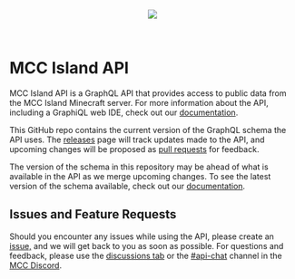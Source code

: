 <br />
<p align="center">
    <img src="https://github.com/Noxcrew/mccisland-api/assets/1526243/dc350367-ca50-42bb-9c7a-ac1ee662c7df" />
</p>
<br />

# MCC Island API
MCC Island API is a GraphQL API that provides access to public data from the MCC Island Minecraft server.
For more information about the API, including a GraphiQL web IDE, check out our [documentation](https://api.mccisland.net/docs).

This GitHub repo contains the current version of the GraphQL schema the API uses.
The [releases](https://github.com/Noxcrew/mccisland-api/releases) page will track updates made to the API, and upcoming changes will be proposed as [pull requests](https://github.com/Noxcrew/mccisland-api/pulls) for feedback.

The version of the schema in this repository may be ahead of what is available in the API as we merge upcoming changes.
To see the latest version of the schema available, check out our [documentation](https://api.mccisland.net/docs).

## Issues and Feature Requests

Should you encounter any issues while using the API, please create an [issue,](https://github.com/Noxcrew/mccisland-api/issues/new) and we will get back to you as soon as possible.
For questions and feedback, please use the  [discussions tab](https://github.com/Noxcrew/mcchampionship-api/discussions) or the [#api-chat](https://discord.com/channels/707193125478596668/1134515300742733985) channel in the [MCC Discord](https://discord.gg/mcc).
